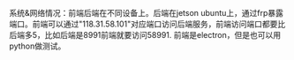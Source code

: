 系统&网络情况：前端后端在不同设备上。后端在jetson ubuntu上，通过frp暴露端口。前端可以通过"118.31.58.101"对应端口访问后端服务，前端访问端口都要比后端多5，比如后端是8991前端就要访问58991. 前端是electron，但是也可以用python做测试。